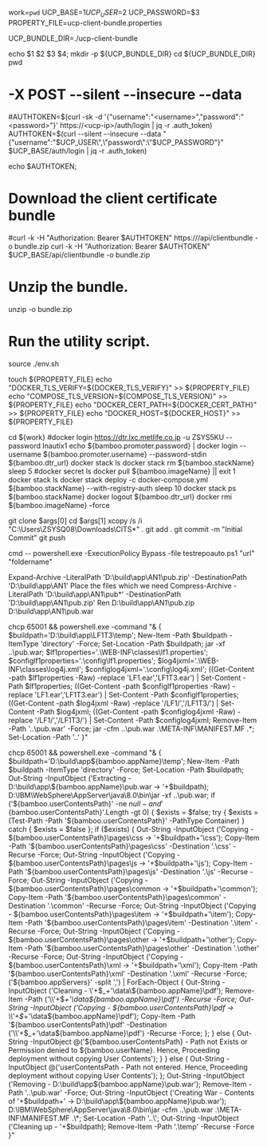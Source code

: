 work=`pwd`
UCP_BASE=$1
UCP_USER=$2
UCP_PASSWORD=$3
PROPERTY_FILE=ucp-client-bundle.properties
 
UCP_BUNDLE_DIR=./ucp-client-bundle
 
echo $1 $2 $3 $4;
mkdir -p ${UCP_BUNDLE_DIR}
cd ${UCP_BUNDLE_DIR}
pwd
# -X POST --silent --insecure --data
#AUTHTOKEN=$(curl -sk -d '{"username":"<username>","password":"<password>"}' https://<ucp-ip>/auth/login | jq -r .auth_token)
AUTHTOKEN=$(curl --silent --insecure --data "{\"username\":\"$UCP_USER\",\"password\":\"$UCP_PASSWORD\"}" $UCP_BASE/auth/login | jq -r .auth_token)
 
echo $AUTHTOKEN;
# Download the client certificate bundle
#curl -k -H "Authorization: Bearer $AUTHTOKEN" https://<ucp-ip>/api/clientbundle -o bundle.zip
curl -k -H "Authorization: Bearer $AUTHTOKEN" $UCP_BASE/api/clientbundle -o bundle.zip
 
# Unzip the bundle.
unzip -o bundle.zip
 
# Run the utility script.
source ./env.sh
 
touch ${PROPERTY_FILE}
echo "DOCKER_TLS_VERIFY=${DOCKER_TLS_VERIFY}" >> ${PROPERTY_FILE}
echo "COMPOSE_TLS_VERSION=${COMPOSE_TLS_VERSION}" >> ${PROPERTY_FILE}
echo "DOCKER_CERT_PATH=${DOCKER_CERT_PATH}" >> ${PROPERTY_FILE}
echo "DOCKER_HOST=${DOCKER_HOST}" >> ${PROPERTY_FILE}
 
cd ${work}
#docker login https://dtr.lxc.metlife.co.jp -u ZSYS5KU --password Inautix1
echo ${bamboo.promoter.password} | docker login --username ${bamboo.promoter.username} --password-stdin ${bamboo.dtr_url}
docker stack ls
docker stack rm ${bamboo.stackName}
sleep 5
#docker secret ls
docker pull  ${bamboo.imageName} || exit 1
docker stack ls
docker stack deploy -c docker-compose.yml ${bamboo.stackName} --with-registry-auth
sleep 10
docker stack ps ${bamboo.stackName}
docker logout ${bamboo.dtr_url}
docker rmi  ${bamboo.imageName} –force




git clone $args[0]
cd $args[1]
xcopy /s /i "C:\Users\ZSYSQ08\Downloads\CITS\*" .
git add .
git commit -m "Initial Commit"
git push
 
 
cmd -- powershell.exe -ExecutionPolicy Bypass -file testrepoauto.ps1 "url" "foldername"
 

Expand-Archive -LiteralPath 'D:\build\app\AN1\pub.zip' -DestinationPath 'D:\build\app\AN1'
Place the files which we need
Compress-Archive -LiteralPath 'D:\build\app\AN1\pub\*' -DestinationPath 'D:\build\app\AN1\pub.zip'
Ren D:\build\app\AN1\pub.zip D:\build\app\AN1\pub.war
 
 
 
chcp 65001 && powershell.exe -command "& { $buildpath='D:\build\app\LF1T3\temp'; New-Item -Path $buildpath -ItemType 'directory' -Force; Set-Location -Path $buildpath; jar -xf ..\pub.war; $lf1properties='.\WEB-INF\classes\lf1.properties'; $configlf1properties='.\config\lf1.properties'; $log4jxml='.\WEB-INF\classes\log4j.xml'; $configlog4jxml='.\config\log4j.xml'; ((Get-Content -path $lf1properties -Raw) -replace 'LF1.ear','LF1T3.ear') | Set-Content -Path $lf1properties; ((Get-Content -path $configlf1properties -Raw) -replace 'LF1.ear','LF1T3.ear') | Set-Content -Path $configlf1properties; ((Get-Content -path $log4jxml -Raw) -replace '/LF1/','/LF1T3/') | Set-Content -Path $log4jxml; ((Get-Content -path $configlog4jxml -Raw) -replace '/LF1/','/LF1T3/') | Set-Content -Path $configlog4jxml; Remove-Item -Path '..\pub.war' -Force; jar -cfm ..\pub.war .\META-INF\MANIFEST.MF .\*; Set-Location -Path '..\' }"
 
 
 
chcp 65001 && powershell.exe -command "& { $buildpath='D:\build\app\${bamboo.appName}\temp'; New-Item -Path $buildpath -ItemType 'directory' -Force; Set-Location -Path $buildpath; Out-String -InputObject ('Extracting - D:\build\app\${bamboo.appName}\pub.war -> '+$buildpath); D:\IBM\WebSphere\AppServer\java\8.0\bin\jar -xf ..\pub.war; if ('${bamboo.userContentsPath}' -ne $null -and '${bamboo.userContentsPath}'.Length -gt 0) { $exists = $false; try { $exists = (Test-Path -Path '${bamboo.userContentsPath}' -PathType Container) } catch { $exists = $false }; if ($exists) { Out-String -InputObject ('Copying - ${bamboo.userContentsPath}\pages\css -> '+$buildpath+'\css'); Copy-Item -Path '${bamboo.userContentsPath}\pages\css' -Destination '.\css' -Recurse -Force; Out-String -InputObject ('Copying - ${bamboo.userContentsPath}\pages\js -> '+$buildpath+'\js'); Copy-Item -Path '${bamboo.userContentsPath}\pages\js' -Destination '.\js' -Recurse -Force; Out-String -InputObject ('Copying - ${bamboo.userContentsPath}\pages\common -> '+$buildpath+'\common'); Copy-Item -Path '${bamboo.userContentsPath}\pages\common' -Destination '.\common' -Recurse -Force; Out-String -InputObject ('Copying - ${bamboo.userContentsPath}\pages\item -> '+$buildpath+'\item'); Copy-Item -Path '${bamboo.userContentsPath}\pages\item' -Destination '.\item' -Recurse -Force; Out-String -InputObject ('Copying - ${bamboo.userContentsPath}\pages\other -> '+$buildpath+'\other'); Copy-Item -Path '${bamboo.userContentsPath}\pages\other' -Destination '.\other' -Recurse -Force; Out-String -InputObject ('Copying - ${bamboo.userContentsPath}\xml -> '+$buildpath+'\xml'); Copy-Item -Path '${bamboo.userContentsPath}\xml' -Destination '.\xml' -Recurse -Force; ('${bamboo.appServers}' -split ',') | ForEach-Object { Out-String -InputObject ('Cleaning - \\'+$_+'\data\${bamboo.appName}\pdf'); Remove-Item -Path ('\\'+$_+'\data\${bamboo.appName}\pdf') -Recurse -Force; Out-String -InputObject ('Copying - ${bamboo.userContentsPath}\pdf -> \\'+$_+'\data\${bamboo.appName}\pdf'); Copy-Item -Path '${bamboo.userContentsPath}\pdf' -Destination ('\\'+$_+'\data\${bamboo.appName}\pdf') -Recurse -Force; }; } else { Out-String -InputObject @('${bamboo.userContentsPath} - Path not Exists or Permission denied to ${bamboo.userName}. Hence, Proceeding deployment without copying User Contents'); } } else { Out-String -InputObject @('userContentsPath - Path not entered. Hence, Proceeding deployment without copying User Contents'); }; Out-String -InputObject ('Removing - D:\build\app\${bamboo.appName}\pub.war'); Remove-Item -Path '..\pub.war' -Force; Out-String -InputObject ('Creating War - Contents of '+$buildpath+' -> D:\build\app\${bamboo.appName}\pub.war'); D:\IBM\WebSphere\AppServer\java\8.0\bin\jar -cfm ..\pub.war .\META-INF\MANIFEST.MF .\*; Set-Location -Path '..\'; Out-String -InputObject ('Cleaning up - '+$buildpath); Remove-Item -Path '.\temp' -Recurse -Force }"


